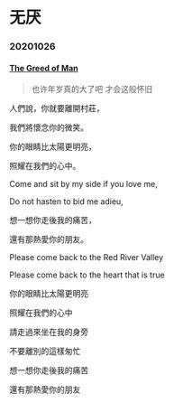 # 无厌
### 20201026
#### [The Greed of Man](https://www.youtube.com/watch?v=AIMXcDbgsO0&t=8s)
> 也许年岁真的大了吧 才会这般怀旧

人們說，你就要離開村莊，

我們將懷念你的微笑。

你的眼睛比太陽更明亮，

照耀在我們的心中。

Come and sit by my side if you love me,

Do not hasten to bid me adieu,


想一想你走後我的痛苦，

還有那熱愛你的朋友。

Please come back to the Red River Valley

Please come back to the heart that is true

你的眼睛比太陽更明亮

照耀在我們的心中

請走過來坐在我的身旁

不要離別的這樣匆忙

想一想你走後我的痛苦

還有那熱愛你的朋友
